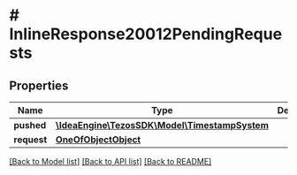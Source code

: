 # # InlineResponse20012PendingRequests

## Properties

Name | Type | Description | Notes
------------ | ------------- | ------------- | -------------
**pushed** | [**\IdeaEngine\TezosSDK\Model\TimestampSystem**](TimestampSystem.md) |  |
**request** | [**OneOfObjectObject**](OneOfObjectObject.md) |  |

[[Back to Model list]](../../README.md#models) [[Back to API list]](../../README.md#endpoints) [[Back to README]](../../README.md)
